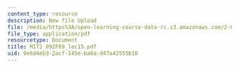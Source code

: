 ```yaml
---
content_type: resource
description: New file Upload
file: /media/https%3A/open-learning-course-data-rc.s3.amazonaws.com/2-092-finite-element-analysis-of-solids-and-fluids-i-fall-2009/9e6d4eb32acf145eba6ad47a42555b10_MIT2_092F09_lec15.pdf
file_type: application/pdf
resourcetype: Document
title: MIT2_092F09_lec15.pdf
uid: 9e6d4eb3-2acf-145e-ba6a-d47a42555b10
---
```

